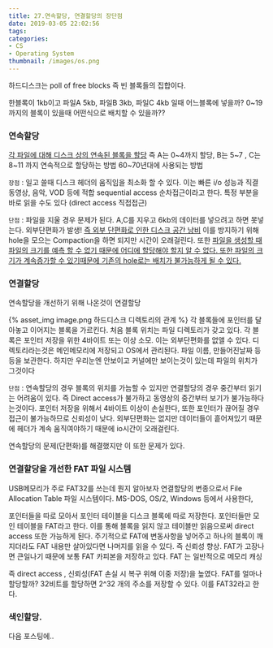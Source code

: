 ```yaml
---
title: 27.연속할당, 연결할당의 장단점
date: 2019-03-05 22:02:56
tags:
categories:
- CS
- Operating System
thumbnail: /images/os.png
---
```



하드디스크는 poll of free blocks 즉 빈 블록들의 집합이다.

한블록이 1kb이고 파일A 5kb, 파일B 3kb, 파일C 4kb 일때 어느블록에 넣을까?
0~19까지의 블록이 있을때 어떤식으로 배치할 수 있을까??


### 연속할당
<u>각 파일에 대해 디스크 상의 연속된 블록을 할당</u>
즉 A는 0~4까지 할당, B는 5~7 , C는 8~11 까지 연속적으로 할당하는 방법
60~70년대에 사용되는 방법

`장점` : 일고 쓸때 디스크 헤더의 움직임을 최소화 할 수 있다. 이는 빠른 i/o 성능과 직결
동영상, 음악, VOD 등에 적합
sequential access 순차접근이라고 한다.
특정 부분을 바로 읽을 수도 있다 (direct access 직접접근)

`단점` : 파일을 지울 경우 문제가 된다. A,C를 지우고 6kb의 데이터를 넣으려고 하면 못넣는다. 외부단편화가 발생!
<u>즉 외부 단편화로 인한 디스크 공간 낭비</u>
이를 방지하기 위해 hole을 모으는 Compaction을 하면 되지만 시간이 오래걸린다.
또한 <u>파일을 생성할 때 파일의 크기를 예측 할 수 없기 때문에 어디에 할당해야 할지 알 수 없다. 또한 파일의 크기가 계속증가할 수 있기때문에 기존의 hole로는 배치가 불가능하게 될 수 있다.</u>

### 연결할당
연속할당을 개선하기 위해 나온것이 연결할당

{% asset_img image.png 하드디스크 디렉토리의 관계 %}
각 블록들에 포인터를 달아놓고 이어지는 블록을 가르킨다. 처음 블록 위치는 파일 디렉토리가 갖고 있다. 각 블록은 포인터 저장을 위한 4바이트 또는 이상 소모. 이는 외부단편화를 없앨 수 있다.
디렉토리라는것은 메인메모리에 저장되고 OS에서 관리된다. 파일 이름, 만들어진날짜 등등을 보관한다. 하지만 우리눈엔 안보이고 커널에만 보이는것이 있는데 파일의 위치가 그것이다

`단점` : 연속할당의 경우 블록의 위치를 가늠할 수 있지만 연결할당의 경우 중간부터 읽기는 어려움이 있다. 즉 Direct access가 불가하고 동영상의 중간부터 보기가 불가능하다는것이다. 포인터 저장을 위해서 4바이트 이상이 손실한다, 또한 포인터가 끊어질 경우 접근이 불가능하므로 신뢰성이 낮다. 외부단편화는 없지만 데이터들이 흩어져있기 때문에 헤더가 계속 움직여야하기 때문에 io시간이 오래걸린다.

연속할당의 문제(단편화)를 해결했지만 이 또한 문제가 있다.

### 연결할당을 개선한 FAT 파일 시스템
USB메모리가 주로 FAT32를 쓰는데 뭔지 알아보자
연결할당의 변종으로서 File Allocation Table 파일 시스템이다. MS-DOS, OS/2, Windows 등에서 사용한다,

포인터들을 따로 모아서 포인터 테이블을 디스크 블록에 따로 저장한다. 포인터들만 모인 테이블을 FAT라고 한다. 이를 통해 블록을 읽지 않고 테이블만 읽음으로써 direct access 또한 가능하게 된다. 주기적으로 FAT에 변동사항을 넣어주고 하나의 블록이 깨지더라도 FAT 내용만 살아있다면 나머지를 읽을 수 있다. 즉 신뢰성 향상. FAT가 고장나면 큰일나기 때문에 보통 FAT 카피본을 저장하고 있다. FAT 는 일반적으로 메모리 캐싱

즉 direct access , 신뢰성(FAT 손실 시 복구 위해 이중 저장)을 높였다.
FAT를 얼마나 할당할까? 32비트를 할당하면 2^32 개의 주소를 저장할 수 있다. 이를 FAT32라고 한다.


### 색인할당.
다음 포스팅에..
